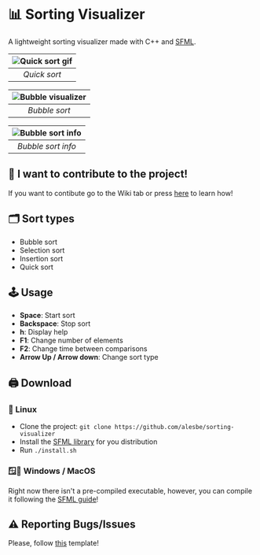 # 📊 Sorting Visualizer

A lightweight sorting visualizer made with C++ and [SFML](https://www.sfml-dev.org/index.php).

| ![Quick sort gif](https://i.imgur.com/TsWwumg.gif) | 
|:--:| 
| *Quick sort* |

| ![Bubble visualizer](https://i.imgur.com/086SZ51.png) | 
|:--:| 
| *Bubble sort* |

| ![Bubble sort info](https://i.imgur.com/P5ypw86.png) | 
|:--:| 
| *Bubble sort info* |

## 📖 I want to contribute to the project!
If you want to contibute go to the Wiki tab or press [here](https://github.com/alesbe/sorting-visualizer/wiki) to learn how!

## 🗂️ Sort types
- Bubble sort
- Selection sort
- Insertion sort
- Quick sort

## 🕹️ Usage
- **Space**: Start sort <br>
- **Backspace**: Stop sort <br>
- **h**: Display help <br>
- **F1**: Change number of elements <br>
- **F2**: Change time between comparisons <br>
- **Arrow Up / Arrow down**: Change sort type <br>

## 🖨️ Download
### 🐧 Linux
- Clone the project: `git clone https://github.com/alesbe/sorting-visualizer`
- Install the [SFML library](https://www.sfml-dev.org/tutorials/2.5/start-linux.php) for you distribution
- Run `./install.sh`

### 🪟🍎 Windows / MacOS
Right now there isn't a pre-compiled executable, however, you can compile it following the [SFML guide](https://www.sfml-dev.org/tutorials/2.5/)!

## ⚠️ Reporting Bugs/Issues
Please, follow [this](https://github.com/alesbe/sorting-visualizer/wiki/Submitting-an-Issue) template!
